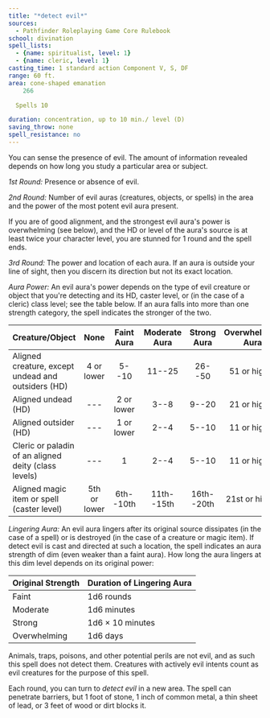 ```yaml
---
title: "*detect evil*"
sources:
  - Pathfinder Roleplaying Game Core Rulebook
school: divination
spell_lists:
  - {name: spiritualist, level: 1}
  - {name: cleric, level: 1}
casting_time: 1 standard action Component V, S, DF
range: 60 ft.
area: cone-shaped emanation
    266

  Spells 10

duration: concentration, up to 10 min./ level (D)
saving_throw: none
spell_resistance: no
---
```


You can sense the presence of evil. The amount of information revealed depends on how long you study a particular area or subject.

*1st Round:* Presence or absence of evil.

*2nd Round:* Number of evil auras (creatures, objects, or spells) in the area and the power of the most potent evil aura present.

If you are of good alignment, and the strongest evil aura's power is overwhelming (see below), and the HD or level of the aura's source is at least twice your character level, you are stunned for 1 round and the spell ends.

*3rd Round:* The power and location of each aura. If an aura is outside your line of sight, then you discern its direction but not its exact location.

*Aura Power:* An evil aura's power depends on the type of evil creature or object that you're detecting and its HD, caster level, or (in the case of a cleric) class level; see the table below. If an aura falls into more than one strength category, the spell indicates the stronger of the two.

| Creature/Object | None | Faint Aura | Moderate Aura | Strong Aura | Overwhelming Aura
|:--|:--:|:--:|:--:|:--:|:--:
Aligned creature, except undead and outsiders (HD) | 4 or lower | 5--10 | 11--25|26--50|51 or higher
Aligned undead (HD) |---|2 or lower|3--8|9--20|21 or higher
Aligned outsider (HD) |---|1 or lower|2--4|5--10|11 or higher
Cleric or paladin of an aligned deity (class levels) |---|1|2--4|5--10|11 or higher
Aligned magic item or spell (caster level) |5th or lower|6th--10th|11th--15th|16th--20th|21st or higher

*Lingering Aura:* An evil aura lingers after its original source dissipates (in the case of a spell) or is destroyed (in the case of a creature or magic item). If detect evil is cast and directed at such a location, the spell indicates an aura strength of dim (even weaker than a faint aura). How long the aura lingers at this dim level depends on its original power:

Original Strength | Duration of Lingering Aura
|:--|:--
Faint | 1d6 rounds
Moderate | 1d6 minutes
Strong | 1d6 × 10 minutes
Overwhelming | 1d6 days

Animals, traps, poisons, and other potential perils are not evil, and as such this spell does not detect them. Creatures with actively evil intents count as evil creatures for the purpose of this spell.

Each round, you can turn to *detect evil* in a new area. The spell can penetrate barriers, but 1 foot of stone, 1 inch of common metal, a thin sheet of lead, or 3 feet of wood or dirt blocks it.

